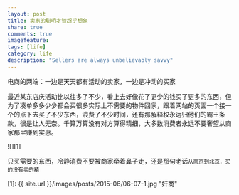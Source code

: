 ```yaml
---
layout: post
title: 卖家的聪明才智超乎想象
share: true
comments: true
imagefeature:
tags: [life]
category: life
description: "Sellers are always unbelievably savvy"
---
```


电商的两端：一边是天天都有活动的卖家，一边是冲动的买家

<!--more-->

最近某东店庆活动比以往多了不少，看上去好像花了更少的钱买了更多的东西，但为了凑单多多少少都会买很多实际上不需要的物件回家，跟着网站的页面一个接一个的点下去买了不少东西，浪费了不少时间，还有那解释权永远归他们的霸王条款，很是让人无奈。千算万算没有对方算得精细，大多数消费者永远不要奢望从商家那里赚到实惠。

![][1]

只买需要的东西，冷静消费不要被商家牵着鼻子走，还是那句老话`从南京到北京，买的没有卖的精`



[1]: {{ site.url }}/images/posts/2015-06/06-07-1.jpg "奸商"





